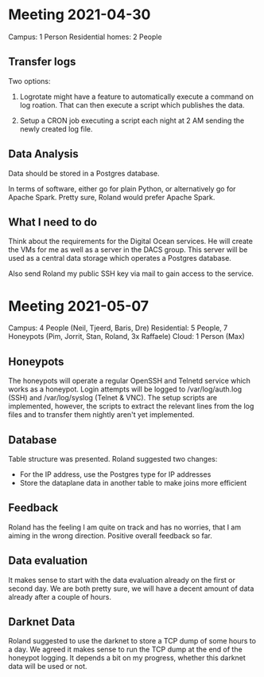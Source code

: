 
# Meeting 2021-04-30

Campus: 1 Person
Residential homes: 2 People


## Transfer logs

Two options:

1) Logrotate might have a feature to automatically execute a command on log
   roation. That can then execute a script which publishes the data.

2) Setup a CRON job executing a script each night at 2 AM sending the newly
   created log file.


## Data Analysis

Data should be stored in a Postgres database.

In terms of software, either go for plain Python, or alternatively go for
Apache Spark. Pretty sure, Roland would prefer Apache Spark.


## What I need to do

Think about the requirements for the Digital Ocean services. He will create the
VMs for me as well as a server in the DACS group. This server will be used as a
central data storage which operates a Postgres database.

Also send Roland my public SSH key via mail to gain access to the service.


# Meeting 2021-05-07

Campus: 4 People (Neil, Tjeerd, Baris, Dre)
Residential: 5 People, 7 Honeypots (Pim, Jorrit, Stan, Roland, 3x Raffaele)
Cloud: 1 Person (Max)

## Honeypots

The honeypots will operate a regular OpenSSH and Telnetd service which works as
a honeypot. Login attempts will be logged to /var/log/auth.log (SSH) and
/var/log/syslog (Telnet & VNC). The setup scripts are implemented, however, the
scripts to extract the relevant lines from the log files and to transfer them
nightly aren't yet implemented.

## Database

Table structure was presented. Roland suggested two changes:

 * For the IP address, use the Postgres type for IP addresses
 * Store the dataplane data in another table to make joins more efficient

 ## Feedback

 Roland has the feeling I am quite on track and has no worries, that I am aiming
 in the wrong direction. Positive overall feedback so far.

## Data evaluation

It makes sense to start with the data evaluation already on the first or second
day. We are both pretty sure, we will have a decent amount of data already after
a couple of hours.

## Darknet Data

Roland suggested to use the darknet to store a TCP dump of some hours to a day.
We agreed it makes sense to run the TCP dump at the end of the honeypot logging.
It depends a bit on my progress, whether this darknet data will be used or not.


